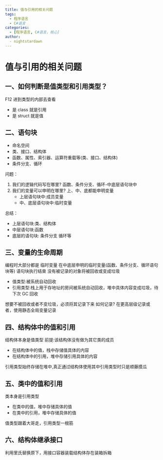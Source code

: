 ```yaml
---
title: 值与引用的相关问题
tags:
  - 程序语言
  - C#语言
categories:
  - [程序语言, C#语言，核心]
author:
  - nightstardawn
---
```


# 值与引用的相关问题

## 一、如何判断是值类型和引用类型？

F12 进到类型的内部去查看

- 是 class 就是引用
- 是 struct 就是值

## 二、语句块

- 命名空间
- 类、接口、结构体
- 函数、属性、索引器、运算符重载等(类、接口、结构体)
- 条件分支、循环

问题：

1. 我们的逻辑代码写在哪里?
   函数、条件分支、循环-中底层语句块中
2. 我们的变量可以申明在哪里?
   上、中、底都能申明变量
   - 上层语句块中:成员变量
   - 中、底层语句块中:临时变量

总结：

- 上层语句块:类、结构体
- 中层语句块:函数
- 底层的语句块: 条件分支 循环等

## 三、变量的生命周期

编程时大部分都是 临时变量
在中底层申明的临时变量(函数、条件分支、循环语句块等)
语句块执行结束
没有被记录的对象将被回收或变成垃圾

- 值类型:被系统自动回收
- 引用类型:栈上用于存地址的房间被系统自动回收，堆中具体内容变成垃圾，待下次 GC 回收

想要不被回收或者不变垃圾，必须将其记录下来
如何记录?
在更高层级记录或者，使用静态全局变量记录

## 四、结构体中的值和引用

结构体本身是值类型
前提:该结构体没有做为其它类的成员

- 在结构体中的值，栈中存储值具体的内容
- 在结构体中的引用，堆中存储引用具体的内容

引用类型始终存储在堆中,真正通过结构体使用其中引用类型时只是顺藤摸瓜

## 五、类中的值和引用

类本身是引用类型

- 在类中的值，堆中存储具体的值
- 在类中的引用，堆中存储具体的值

值类型跟着大哥走，引用类型一根筋

## 六、结构体继承接口

利用里氏替换原下，用接口容器装载结构体存在装箱拆箱
